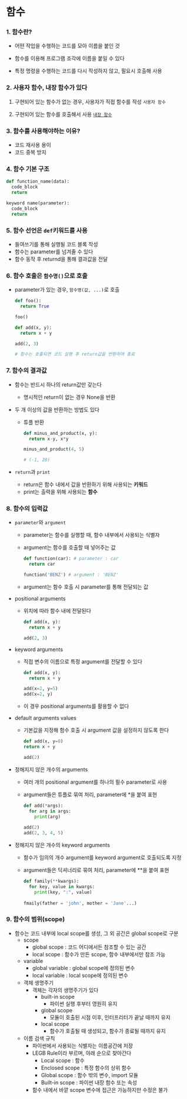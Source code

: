 # 함수

### 1. 함수란?

   - 어떤 작업을 수행하는 코드를 모아 이름을 붙인 것

   - 함수를 이용해 프로그램 조각에 이름을 붙일 수 있다
   - 특정 명령을 수행하는 코드를 다시 작성하지 않고, 필요시 호출해 사용



### 2. 사용자 함수, 내장 함수가 있다
   1. 구현되어 있는 함수가 없는 경우, 사용자가 직접 함수를 작성 `사용자 함수`

   2. 구현되어 있는 함수를 호출해서 사용 [`내장 함수`](https://docs.python.org/ko/3/library/functions.html)

      



### 3. 함수를 사용해야하는 이유?
   - 코드 재사용 용이
   - 코드 중복 방지



### 4. 함수 기본 구조

   ```python
   def function_name(data):
     code_block
     return
   
   keyword name(parameter):
     code_block
     return
   ```

   

### 5. 함수 선언은 `def`키워드를 사용
   - 들여쓰기를 통해 실행될 코드 블록 작성
   - 함수는 parameter를 넘겨줄 수 있다
   - 함수 동작 후 returnd을 통해 결과값을 전달



### 6. 함수 호출은 `함수명()`으로 호출

   - parameter가 있는 경우, `함수명(값, ...)`로 호출

     ```python
     def foo():
       return True
     
     foo()
     
     def add(x, y):
       return x + y
     
     add(2, 3)
     
     # 함수는 호출되면 코드 실행 후 return값을 반환하며 종료
     ```

     

### 7. 함수의 결과값

   - 함수는 반드시 하나의 return값만 갖는다

     - 명시적인 return이 없는 경우 None을 반환

   - 두 개 이상의 값을 반환하는 방법도 있다

     - 튜플 반환

       ```python
       def minus_and_product(x, y):
         return x-y, x*y
       
       minus_and_product(4, 5)
       
       # (-1, 20)
       ```

   - `return`과 `print`

     - return은 함수 내에서 값을 반환하기 위해 사용되는 **키워드**
     - print는 출력을 위해 사용되는 **함수**



### 8. 함수의 입력값

   - `parameter`와 `argument`

     - parameter는 함수를 실행할 때, 함수 내부에서 사용되는 식별자

     - argument는 함수를 호출할 때 넣어주는 값

       ```python
       def function(car): # parameter : car
         return car
       
       function('BENZ') # argument : 'BENZ'
       ```

     - argument는 함수 호출 시 parameter를 통해 전달되는 값

   - positional arguments

     - 위치에 따라 함수 내에 전달된다

       ```python
       def add(x, y):
         return x + y
       
       add(2, 3)
       ```

   - keyword arguments

     - 직접 변수의 이름으로 특정 argument를 전달할 수 있다

       ```python
       def add(x, y):
         return x + y
       
       add(x=2, y=5)
       add(x=2, y)
       ```

     - 이 경우 positional arguments를 활용할 수 없다

   - default arguments values

     - 기본값을 지정해 함수 호출 시 argument 값을 설정하지 않도록 한다

       ```python
       def add(x, y=0)
       return x + y
       
       add(2)
       ```
       
     
   - 정해지지 않은 개수의 arguments

     - 여러 개의 positional argument를 하나의 필수 parameter로 사용

     - argument들은 튜플로 묶여 처리, parameter에 *을 붙여 표현
     
          ```python
          def add(*args):
            for arg in args:
              print(arg)
              
          add(2)
          add(2, 3, 4, 5)
          ```
     
   - 정해지지 않은 개수의 keyword arguments

     - 함수가 임의의 개수 argument를 keyword argument로 호출되도록 지정

     - argument들은 딕셔너리로 묶여 처리, parameter에 **을 붙여 표현
     
          ```python
          def family(**kwargs):
            for key, value in kwargs:
              print(key, ":", value)
              
          fmaily(father = 'john', mother = 'Jane'...)
          
          ```
     
          

### 9. 함수의 범위(scope)

- 함수는 코드 내부에 local scope를 생성, 그 외 공간은 global scope로 구분
  - scope
    - global scope : 코드 어디에서든 참조할 수 있는 공간
    - local scope : 함수가 만든 scope, 함수 내부에서만 참조 가능
  - variable
    - global variable : global scope에 정의된 변수
    - local variable : local scope에 정의된 변수
  - 객체 생명주기
    - 객체는 각자의 생명주기가 있다
      - built-in scope
        - 파이썬 실행 후부터 영원히 유지
      - global scope
        - 모듈이 호출된 시점 이후, 인터프리터가 끝날 때까지 유지
      - local scope
        - 함수가 호출될 때 생성되고, 함수가 종료될 때까지 유지
  - 이름 검색 규칙
    - 파이썬에서 사용되는 식별자는 이름공간에 저장
    - LEGB Rule이라 부르며, 아래 순으로 찾아간다
      - Local scope : 함수
      - Enclosed scope : 특정 함수의 상위 함수
      - Global scope : 함수 밖의 변수, import 모듈
      - Built-in scope : 파이썬 내장 함수 또는 속성
    - 함수 내에서 바깥 scope 변수에 접근은 가능하지만 수정은 불가